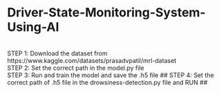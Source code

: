 # Driver-State-Monitoring-System-Using-AI
<p>
<br>STEP 1: Download the dataset from https://www.kaggle.com/datasets/prasadvpatil/mrl-dataset  <br>
STEP 2: Set the correct path in the model.py file <br>
STEP 3: Run and train the model and save the .h5 file ##
STEP 4: Set the correct path of .h5 file in the drowsiness-detection.py file and RUN ##
</p>
